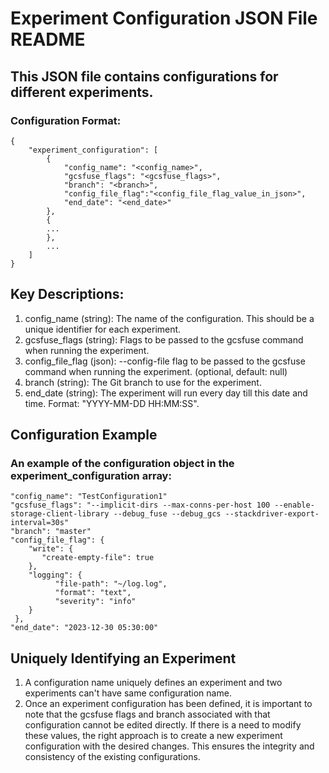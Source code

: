 # Experiment Configuration JSON File README
## This JSON file contains configurations for different experiments.
### Configuration Format:
```
{
    "experiment_configuration": [
        {
            "config_name": "<config_name>",
            "gcsfuse_flags": "<gcsfuse_flags>",
            "branch": "<branch>",
            "config_file_flag":"<config_file_flag_value_in_json>",
            "end_date": "<end_date>"
        },
        {
        ...
        },
        ...
    ]
}
```
## Key Descriptions:
1. config_name (string): The name of the configuration. This should be a unique identifier for each experiment.
2. gcsfuse_flags (string): Flags to be passed to the gcsfuse command when running the experiment.
3. config_file_flag (json): --config-file flag to be passed to the gcsfuse command when running the experiment. (optional, default: null)
4. branch (string): The Git branch to use for the experiment.
4. end_date (string): The experiment will run every day till this date and time. Format: "YYYY-MM-DD HH:MM:SS".

## Configuration Example
### An example of the configuration object in the experiment_configuration array:
```
"config_name": "TestConfiguration1"
"gcsfuse_flags": "--implicit-dirs --max-conns-per-host 100 --enable-storage-client-library --debug_fuse --debug_gcs --stackdriver-export-interval=30s"
"branch": "master"
"config_file_flag": {
    "write": {
       "create-empty-file": true
    },
    "logging": {
          "file-path": "~/log.log",
          "format": "text",
          "severity": "info"
    }
 },
"end_date": "2023-12-30 05:30:00"
```

## Uniquely Identifying an Experiment
1. A configuration name uniquely defines an experiment and two experiments can't have same configuration name.
2. Once an experiment configuration has been defined, it is important to note that the gcsfuse flags and branch associated with that configuration cannot be edited directly. If there is a need to modify these values, the right approach is to create a new experiment configuration with the desired changes. This ensures the integrity and consistency of the existing configurations.